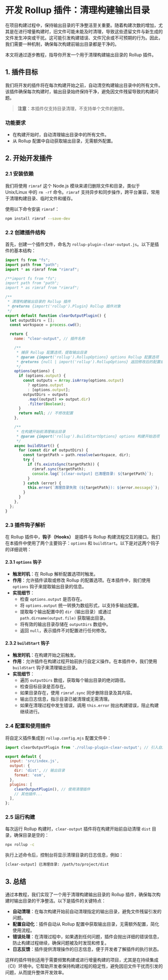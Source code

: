 # 开发 Rollup 插件：清理构建输出目录

在项目构建过程中，保持输出目录的干净整洁至关重要。随着构建次数的增加，尤其是在进行增量构建时，旧文件可能未能及时清理，导致这些遗留文件与新生成的文件发生冲突或干扰。这可能引发构建错误、文件冗余或不可预期的行为。因此，我们需要一种机制，确保每次构建前输出目录都是干净的。

本文将通过逐步教程，指导你开发一个用于清理构建输出目录的 Rollup 插件。

## 1. 插件目标

我们将开发的插件将在每次构建开始之前，自动清空构建输出目录中的所有文件。该插件确保每次构建时，输出目录始终保持干净，避免因文件残留导致的构建问题。

> **注意**：本插件仅支持目录清理，不支持单个文件的删除。

### 功能要求

- 在构建开始时，自动清理输出目录中的所有文件。
- 从 Rollup 配置中自动获取输出目录，无需额外配置。

## 2. 开始开发插件

### 2.1 安装依赖

我们将使用 `rimraf` 这个 Node.js 模块来递归删除文件和目录，类似于 Unix/Linux 中的 `rm -rf` 命令。`rimraf` 支持异步和同步操作，跨平台兼容，常用于清理构建目录、临时文件和缓存。

使用以下命令安装 `rimraf`：

```bash
npm install rimraf --save-dev
```

### 2.2 创建插件结构

首先，创建一个插件文件，命名为 `rollup-plugin-clear-output.js`。以下是插件的基本结构：

```javascript
import fs from "fs";
import path from "path";
import * as rimraf from "rimraf";

/**import fs from "fs";
import path from "path";
import * as rimraf from "rimraf";

/**
 * 清理构建输出目录的 Rollup 插件
 * @returns {import('rollup').Plugin} Rollup 插件对象
 */
export default function clearOutputPlugin() {
  let outputDirs = [];
  const workspace = process.cwd();

  return {
    name: "clear-output", // 插件名称

    /**
     * 捕获 Rollup 配置选项，提取输出目录
     * @param {import('rollup').RollupOptions} options Rollup 配置选项
     * @returns {null | import('rollup').RollupOptions} 返回修改后的配置或 null
     */
    options(options) {
      if (options.output) {
        const outputs = Array.isArray(options.output)
          ? options.output
          : [options.output];
        outputDirs = outputs
          .map((output) => output.dir)
          .filter(Boolean);
      }
      return null; // 不修改配置
    },

    /**
     * 在构建开始前清理输出目录
     * @param {import('rollup').BuildStartOptions} options 构建开始选项
     */
    async buildStart() {
      for (const dir of outputDirs) {
        const targetPath = path.resolve(workspace, dir);
        try {
          if (fs.existsSync(targetPath)) {
            rimraf.sync(targetPath);
            console.log(`[clear-output] 已清理目录: ${targetPath}`);
          }
        } catch (error) {
          this.error(`清理目录失败 (${targetPath}): ${error.message}`);
        }
      }
    },
  };
}
```

### 2.3 插件钩子解析

在 Rollup 插件中，**钩子（Hooks）** 是插件与 Rollup 构建流程交互的接口。我们在本插件中使用了两个主要钩子：`options` 和 `buildStart`。以下是对这两个钩子的详细说明：

#### 2.3.1 `options` 钩子

- **触发时机**：在 Rollup 解析配置选项时触发。
- **作用**：允许插件读取或修改 Rollup 的配置选项。在本插件中，我们使用 `options` 钩子来提取输出目录的信息。
- **实现细节**：
  - 检查 `options.output` 是否存在。
  - 将 `options.output` 统一转换为数组形式，以支持多输出配置。
  - 提取每个输出配置中的 `dir`（输出目录）或通过 `path.dirname(output.file)` 获取输出目录。
  - 将有效的输出目录存储在 `outputDirs` 数组中。
  - 返回 `null`，表示插件不对配置进行任何修改。


#### 2.3.2 `buildStart` 钩子

- **触发时机**：在构建开始之前触发。
- **作用**：允许插件在构建过程开始前执行自定义操作。在本插件中，我们使用 `buildStart` 钩子来清理输出目录。
- **实现细节**：
  - 遍历 `outputDirs` 数组，获取每个输出目录的绝对路径。
  - 检查目标目录是否存在。
  - 如果目录存在，使用 `rimraf.sync` 同步删除目录及其内容。
  - 输出日志信息，指示目录已被清理或无需清理。
  - 如果在清理过程中发生错误，调用 `this.error` 抛出构建错误，阻止构建继续进行。


### 2.4 配置和使用插件

将自定义插件集成到 `rollup.config.mjs` 配置文件中：

```javascript
import clearOutputPlugin from './rollup-plugin-clear-output'; // 引入自定义插件

export default {
  input: 'src/index.js',
  output: {
    dir: 'dist', // 输出目录
    format: 'esm',
  },
  plugins: [
    clearOutputPlugin(), // 使用清理插件
    // 其他插件...
  ],
};
```

### 2.5 运行构建

每次运行 Rollup 构建时，`clear-output` 插件将在构建开始前自动清理 `dist` 目录，确保目录是空的：

```bash
npx rollup -c
```

执行上述命令后，控制台将显示清理目录的日志信息，例如：

```bash
[clear-output] 已清理目录: /path/to/project/dist
```

## 3. 总结

通过本教程，我们实现了一个用于清理构建输出目录的 Rollup 插件，确保每次构建时输出目录的干净整洁。以下是插件的关键特点：

- **自动清理**：在每次构建开始前自动清理指定的输出目录，避免文件残留引发的问题。
- **配置自动化**：插件自动从 Rollup 配置中获取输出目录，无需额外配置，简化使用流程。
- **错误处理**：在清理过程中，如果遇到任何问题，插件会抛出详细的错误信息，防止构建过程继续，确保问题被及时发现和修复。
- **日志反馈**：插件提供清理操作的日志信息，便于开发者了解插件的执行状态。

这样的插件特别适用于需要频繁构建或进行增量构建的项目，尤其是在持续集成（CI）环境中。它帮助开发者保持构建过程的稳定性，避免因旧文件干扰而引发的问题，从而提升整体开发效率。
